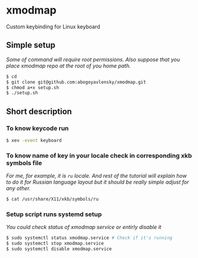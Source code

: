 # xmodmap
Custom keybinding for Linux keyboard

## Simple setup

*Some of command will require root permissions. Also suppose that you place
xmodmap repo at the root of you home path.*

```bash
$ cd
$ git clone git@github.com:abogoyavlensky/xmodmap.git
$ chmod a+x setup.sh
$ ./setup.sh
```

## Short description

### To know keycode run

```bash
$ xev -event keyboard
```

### To know name of key in your locale check in corresponding xkb symbols file

*For me, for example, it is `ru` locale. And rest of the tutorial will explain
how to do it for Russian language layout but it should be really simple adjust
for any other.*

```bash
$ cat /usr/share/X11/xkb/symbols/ru
```

### Setup script runs systemd setup

*You could check status of xmodmap service or entirly disable it*

```bash
$ sudo systemctl status xmodmap.service # Check if it's running
$ sudo systemctl stop xmodmap.service
$ sudo systemctl disable xmodmap.service
```

